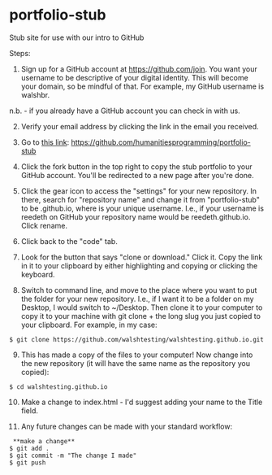# portfolio-stub
Stub site for use with our intro to GitHub

Steps:

1. Sign up for a GitHub account at https://github.com/join. You want your username to be descriptive of your digital identity. This will become your domain, so be mindful of that. For example, my GitHub username is walshbr.

n.b. - if you already have a GitHub account you can check in with us.

2. Verify your email address by clicking the link in the email you received.

3. Go to [this link](https://github.com/humanitiesprogramming/portfolio-stub): https://github.com/humanitiesprogramming/portfolio-stub

4. Click the fork button in the top right to copy the stub portfolio to your GitHub account. You'll be redirected to a new page after you're done.

5. Click the gear icon to access the "settings" for your new repository. In there, search for "repository name" and change it from "portfolio-stub" to be <username>.github.io, where <username> is your unique username. I.e., if your username is reedeth on GitHub your repository name would be reedeth.github.io. Click rename.

6. Click back to the "code" tab.

7. Look for the button that says "clone or download." Click it. Copy the link in it to your clipboard by either highlighting and copying or clicking the keyboard.

8. Switch to command line, and move to the place where you want to put the folder for your new repository. I.e., if I want it to be a folder on my Desktop, I would switch to ~/Desktop. Then clone it to your computer to copy it to your machine with git clone + the long slug you just copied to your clipboard. For example, in my case:

```
$ git clone https://github.com/walshtesting/walshtesting.github.io.git
```

9. This has made a copy of the files to your computer! Now change into the new repository (it will have the same name as the repository you copied):

```
$ cd walshtesting.github.io
```
10. Make a change to index.html - I'd suggest adding your name to the Title field.

11. Any future changes can be made with your standard workflow:

```
 **make a change**
$ git add .
$ git commit -m "The change I made"
$ git push
```